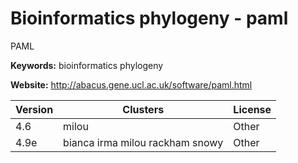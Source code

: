 # Bioinformatics phylogeny - paml

PAML

**Keywords:** bioinformatics phylogeny

**Website:** <http://abacus.gene.ucl.ac.uk/software/paml.html>

| Version | Clusters | License |
| ------- | -------- | ------- |
| 4.6 | milou | Other |
| 4.9e | bianca irma milou rackham snowy | Other |

